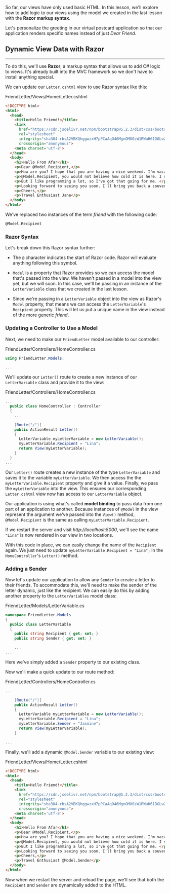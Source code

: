 So far, our views have only used basic HTML. In this lesson, we'll explore how to add logic to our views using the model we created in the last lesson with the **Razor markup syntax**.

Let's personalize the greeting in our virtual postcard application so that our application renders specific names instead of just _Dear Friend_.

## Dynamic View Data with Razor
---

To do this, we'll use **Razor**, a markup syntax that allows us to add C# logic to views. It's already built into the MVC framework so we don't have to install anything special.

We can update our `Letter.cshtml` view to use Razor syntax like this:

<div class="filename">FriendLetter/Views/Home/Letter.cshtml</div>

```html
<!DOCTYPE html>
<html>
  <head>
    <title>Hello Friend!</title>
    <link 
      href="https://cdn.jsdelivr.net/npm/bootstrap@5.2.3/dist/css/bootstrap.min.css" 
      rel="stylesheet" 
      integrity="sha384-rbsA2VBKQhggwzxH7pPCaAqO46MgnOM80zW1RWuH61DGLwZJEdK2Kadq2F9CUG65" 
      crossorigin="anonymous">
    <meta charset='utf-8'>
  </head>
  <body>
    <h1>Hello From Afar</h1>
    <p>Dear @Model.Recipient,</p> 
    <p>How are you? I hope that you are having a nice weekend. I'm vacationing in Iceland while I learn programming! </p>
    <p>@Model.Recipient, you would not believe how cold it is here. I should have gone to Hawaii instead.</p>
    <p>But I like programming a lot, so I've got that going for me. </p>
    <p>Looking forward to seeing you soon. I'll bring you back a souvenir. </p>
    <p>Cheers,</p>
    <p>Travel Enthusiast Jane</p>
  </body>
</html>
```

We've replaced two instances of the term _friend_ with the following code:

```html
@Model.Recipient
```

### Razor Syntax

Let's break down this Razor syntax further:

* The `@` character indicates the start of Razor code. Razor will evaluate anything following this symbol.

* `Model` is a property that Razor provides so we can access the model that's passed into the view. We haven't passed in a model into the view yet, but we will soon. In this case, we'll be passing in an instance of the `LetterVariable` class that we created in the last lesson. 

* Since we're passing in a `LetterVariable` object into the view as Razor's `Model` property, that means we can access the `LetterVariable`'s `Recipient` property. This will let us put a unique name in the view instead of the more generic _friend_.

### Updating a Controller to Use a Model

Next, we need to make our `FriendLetter` model available to our controller:

<div class="filename">FriendLetter/Controllers/HomeController.cs</div>

```csharp
using FriendLetter.Models;

...
```

We'll update our `Letter()` route to create a new instance of our `LetterVariable` class and provide it to the view:

<div class="filename">FriendLetter/Controllers/HomeController.cs</div>

```csharp
...
  public class HomeController : Controller
  {
    ...

    [Route("/")]
    public ActionResult Letter()
    {
      LetterVariable myLetterVariable = new LetterVariable();
      myLetterVariable.Recipient = "Lina";
      return View(myLetterVariable);
    }
  }
...
```

Our `Letter()` route creates a new instance of the type `LetterVariable` and saves it to the variable `myLetterVariable`. We then access the the `myLetterVariable.Recipient` property and give it a value. Finally, we pass the `myLetterVariable` into the view. This ensures our corresponding `Letter.cshtml` view now has access to our `LetterVariable` object.

Our application is using what's called **model binding** to pass data from one part of an application to another. Because instances of `@Model` in the view represent the argument we've passed into the `View()` method, `@Model.Recipient` is the same as calling `myLetterVariable.Recipient`.

If we restart the server and visit _http://localhost:5000_, we'll see the name `"Lina"` is now rendered in our view in two locations.

With this code in place, we can easily change the name of the `Recipient` again. We just need to update `myLetterVariable.Recipient = "Lina";` in the `HomeController`'s `Letter()` method.

### Adding a Sender

Now let's update our application to allow any `Sender` to create a letter to their friends. To accommodate this, we'll need to make the sender of the letter dynamic, just like the recipient. We can easily do this by adding another property to the `LetterVariables` model class:

<div class="filename">FriendLetter/Models/LetterVariable.cs</div>

```csharp
namespace FriendLetter.Models
{
  public class LetterVariable
  {
    public string Recipient { get; set; }
    public string Sender { get; set; }

    ...
...
```

Here we've simply added a `Sender` property to our existing class.

Now we'll make a quick update to our route method:

<div class="filename">FriendLetter/Controllers/HomeController.cs</div>

```csharp
...

    [Route("/")]
    public ActionResult Letter()
    {
      LetterVariable myLetterVariable = new LetterVariable();
      myLetterVariable.Recipient = "Lina";
      myLetterVariable.Sender = "Jasmine";
      return View(myLetterVariable);
    }

...
```

Finally, we'll add a dynamic `@Model.Sender` variable to our existing view:

<div class="filename">FriendLetter/Views/Home/Letter.cshtml</div>

```html
<!DOCTYPE html>
<html>
  <head>
    <title>Hello Friend!</title>
    <link 
      href="https://cdn.jsdelivr.net/npm/bootstrap@5.2.3/dist/css/bootstrap.min.css" 
      rel="stylesheet" 
      integrity="sha384-rbsA2VBKQhggwzxH7pPCaAqO46MgnOM80zW1RWuH61DGLwZJEdK2Kadq2F9CUG65" 
      crossorigin="anonymous">
    <meta charset='utf-8'>
  </head>
  <body>
    <h1>Hello From Afar</h1>
    <p>Dear @Model.Recipient,</p>
    <p>How are you? I hope that you are having a nice weekend. I'm vacationing in Iceland while I learn programming! </p>
    <p>@Model.Recipient, you would not believe how cold it is here. I should have gone to Hawaii instead.</p>
    <p>But I like programming a lot, so I've got that going for me. </p>
    <p>Looking forward to seeing you soon. I'll bring you back a souvenir. </p>
    <p>Cheers,</p>
    <p>Travel Enthusiast @Model.Sender</p>
  </body>
</html>
```

Now when we restart the server and reload the page, we'll see that both the `Recipient` and `Sender` are dynamically added to the HTML.
